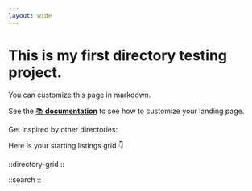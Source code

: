 ```yaml
---
layout: wide
---
```


# This is my first directory testing project.

You can customize this page in markdown.

See the [📚 **documentation**](https://minteddirectory.com/docs) to see how to customize your landing page.

Get inspired by other directories:

Here is your starting listings grid 👇

::directory-grid
::

::search
::
